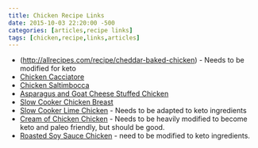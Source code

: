 ```yaml
---
title: Chicken Recipe Links
date: 2015-10-03 22:20:00 -500
categories: [articles,recipe links]
tags: [chicken,recipe,links,articles]
---
```


-   (http://allrecipes.com/recipe/cheddar-baked-chicken) - Needs to be modified for keto
-   [Chicken Cacciatore](http://www.foodnetwork.com/recipes/giada-de-laurentiis/chicken-cacciatore-recipe.html)
-   [Chicken Saltimbocca](http://www.foodnetwork.com/recipes/giada-de-laurentiis/chicken-saltimbocca-recipe.html)
-   [Asparagus and Goat Cheese Stuffed Chicken](http://www.justataste.com/2009/04/asparagus-and-goat-cheese-stuffed-chicken/)
-   [Slow Cooker Chicken Breast](http://allrecipes.com/recipe/baked-slow-cooker-chicken/)
-   [Slow Cooker Lime Chicken](http://allrecipes.com/Recipe/Slow-Cooker-Lime-Chicken-with-Rice/Detail.aspx) - Needs to be adapted to keto ingredients
-   [Cream of Chicken Chicken](http://allrecipes.com/recipe/easy-and-delicious-chicken/) - Needs to be heavily modified to become keto and paleo friendly, but should be good.
-   [Roasted Soy Sauce Chicken](http://allrecipes.com/recipe/mollys-chicken/) - need to be modified to keto ingredients.


